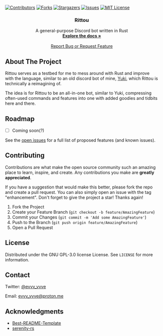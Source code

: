 <!-- Improved compatibility of back to top link: See: https://github.com/othneildrew/Best-README-Template/pull/73 -->
<a name="readme-top"></a>
<!--
*** Thanks for checking out the Best-README-Template. If you have a suggestion
*** that would make this better, please fork the repo and create a pull request
*** or simply open an issue with the tag "enhancement".
*** Don't forget to give the project a star!
*** Thanks again! Now go create something AMAZING! :D
-->



<!-- PROJECT SHIELDS -->
<!--
*** I'm using markdown "reference style" links for readability.
*** Reference links are enclosed in brackets [ ] instead of parentheses ( ).
*** See the bottom of this document for the declaration of the reference variables
*** for contributors-url, forks-url, etc. This is an optional, concise syntax you may use.
*** https://www.markdownguide.org/basic-syntax/#reference-style-links
-->
[![Contributors][contributors-shield]][contributors-url]
[![Forks][forks-shield]][forks-url]
[![Stargazers][stars-shield]][stars-url]
[![Issues][issues-shield]][issues-url]
[![MIT License][license-shield]][license-url]



<!-- project info mumbo jumbo -->
<h3 align="center">Rittou</h3>

  <p align="center">
    A general-purpose Discord bot written in Rust
    <br />
    <a href="https://github.com/evvv-vvve/rittou/wiki"><strong>Explore the docs »</strong></a>
    <br />
    <br />
    <a href="https://github.com/evvv-vvve/rittou/issues">Report Bug or Request Feature</a>
  </p>
</div>



<!-- ABOUT THE PROJECT -->
## About The Project

Rittou serves as a testbed for me to mess around with Rust and improve with the language, similar to an old discord bot of mine, [Yuki](https://github.com/evvv-vvve/yuki), which Rittou is technically a reimagining of.


The idea is for Rittou to be an all-in-one bot, similar to Yuki, compressing often-used commands and features into one with added goodies and tidbits here and there.


<!-- ROADMAP -->
## Roadmap

- [ ] Coming soon(?)

See the [open issues](https://github.com/evvv-vvve/rittou/issues) for a full list of proposed features (and known issues).



<!-- CONTRIBUTING -->
## Contributing

Contributions are what make the open source community such an amazing place to learn, inspire, and create. Any contributions you make are **greatly appreciated**.

If you have a suggestion that would make this better, please fork the repo and create a pull request. You can also simply open an issue with the tag "enhancement".
Don't forget to give the project a star! Thanks again!

1. Fork the Project
2. Create your Feature Branch (`git checkout -b feature/AmazingFeature`)
3. Commit your Changes (`git commit -m 'Add some AmazingFeature'`)
4. Push to the Branch (`git push origin feature/AmazingFeature`)
5. Open a Pull Request



<!-- LICENSE -->
## License

Distributed under the GNU GPL-3.0 license License. See `LICENSE` for more information.



<!-- CONTACT -->
## Contact

Twitter: [@evvv_vvve](https://twitter.com/evvv_vvve)

Email: evvv_vvve@proton.me



<!-- ACKNOWLEDGMENTS -->
## Acknowledgments

* [Best-README-Template](https://github.com/othneildrew/Best-README-Template)
* [serenity-rs](https://github.com/serenity-rs/serenity)



<!-- MARKDOWN LINKS & IMAGES -->
<!-- https://www.markdownguide.org/basic-syntax/#reference-style-links -->
[contributors-shield]: https://img.shields.io/github/contributors/evvv-vvve/rittou.svg?style=for-the-badge
[contributors-url]: https://github.com/evvv-vvve/rittou/graphs/contributors
[forks-shield]: https://img.shields.io/github/forks/evvv-vvve/rittou.svg?style=for-the-badge
[forks-url]: https://github.com/evvv-vvve/rittou/network/members
[stars-shield]: https://img.shields.io/github/stars/evvv-vvve/rittou.svg?style=for-the-badge
[stars-url]: https://github.com/evvv-vvve/rittou/stargazers
[issues-shield]: https://img.shields.io/github/issues/evvv-vvve/rittou.svg?style=for-the-badge
[issues-url]: https://github.com/evvv-vvve/rittou/issues
[license-shield]: https://img.shields.io/github/license/evvv-vvve/rittou.svg?style=for-the-badge
[license-url]: https://github.com/evvv-vvve/rittou/blob/main/LICENSE
